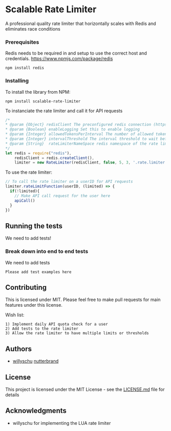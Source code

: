 # Scalable Rate Limiter

A professional quality rate limiter that horizontally scales with Redis and eliminates race conditions

### Prerequisites

Redis needs to be required in and setup to use the correct host and credentials.
https://www.npmjs.com/package/redis

```
npm install redis
```

### Installing

To install the library from NPM:

```
npm install scalable-rate-limiter
```

To instanciate the rate limiter and call it for API requests
```javascript
/*
* @param {Object} redisClient The preconfigured redis connection (https://www.npmjs.com/package/redis)
* @param {Boolean} enableLogging Set this to enable logging
* @param {Integer} allowedTokensPerInterval The number of allowed tokens a user can use (API requests) in time period
* @param {Integer} intervalThreshold The interval threshold to wait before
* @param {String}  rateLimiterNameSpace redis namespace of the rate limiter: default: '.rate.limiter'
*/
let redis = require("redis"),
    redisClient = redis.createClient(),
    limiter = new RateLimiter(redisClient, false, 5, 3, '.rate.limiter');
```

To use the rate limiter:
```javascript
// To call the rate limiter on a userID for API requests
limiter.rateLimitFunction(userID, (limited) => {
  if(!limited){
    // Make API call request for the user here
    apiCall()
  }
})
```

## Running the tests

We need to add tests!

### Break down into end to end tests

We need to add tests

```
Please add test examples here
```

## Contributing

This is licensed under MIT. Please feel free to make pull requests for main features
under this license.

Wish list:

```
1) Implement daily API quota check for a user
2) Add tests to the rate limiter
3) Allow the rate limiter to have multiple limits or thresholds
```

## Authors

* [willyschu](https://github.com/willyschu)  [nutterbrand](https://github.com/nutterbrand)

## License

This project is licensed under the MIT License - see the [LICENSE.md](LICENSE.md) file for details

## Acknowledgments

* willyschu for implementing the LUA rate limiter
